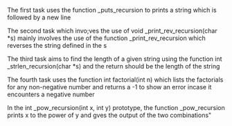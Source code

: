 The first task uses the function _puts_recursion to prints a string which is followed by a new line

The second task which invo;ves the use of void _print_rev_recursion(char *s) mainly involves the use of the function _print_rev_recursion which reverses the string defined in the s

The third task aims to find the length of a given string using the function int _strlen_recursion(char *s) and the return should be the length of the string

The fourth task uses the function int factorial(int n) which lists the factorials for any non-negative number and returns a -1 to show an error incase it encounters a negative number

In the int _pow_recursion(int x, int y) prototype, the function _pow_recursion prints x to the power of y and gves the output of the two combinations"

